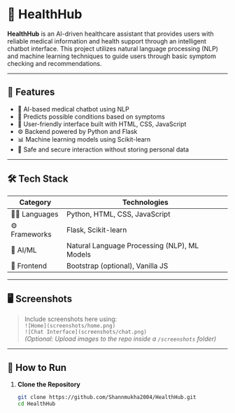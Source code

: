 # 🏥 HealthHub

**HealthHub** is an AI-driven healthcare assistant that provides users with reliable medical information and health support through an intelligent chatbot interface. This project utilizes natural language processing (NLP) and machine learning techniques to guide users through basic symptom checking and recommendations.

---

## 🚀 Features

- 💬 AI-based medical chatbot using NLP
- 🧠 Predicts possible conditions based on symptoms
- 📄 User-friendly interface built with HTML, CSS, JavaScript
- ⚙️ Backend powered by Python and Flask
- 📊 Machine learning models using Scikit-learn
- 🔐 Safe and secure interaction without storing personal data

---

## 🛠️ Tech Stack

| Category         | Technologies                                |
|------------------|---------------------------------------------|
| 👨‍💻 Languages     | Python, HTML, CSS, JavaScript               |
| ⚙️ Frameworks     | Flask, Scikit-learn                         |
| 🤖 AI/ML         | Natural Language Processing (NLP), ML Models |
| 🎨 Frontend      | Bootstrap (optional), Vanilla JS            |

---

## 🖥️ Screenshots

> Include screenshots here using:  
> `![Home](screenshots/home.png)`  
> `![Chat Interface](screenshots/chat.png)`  
> *(Optional: Upload images to the repo inside a `/screenshots` folder)*

---

## 🧪 How to Run

1. **Clone the Repository**
   ```bash
   git clone https://github.com/Shannmukha2004/HealthHub.git
   cd HealthHub
